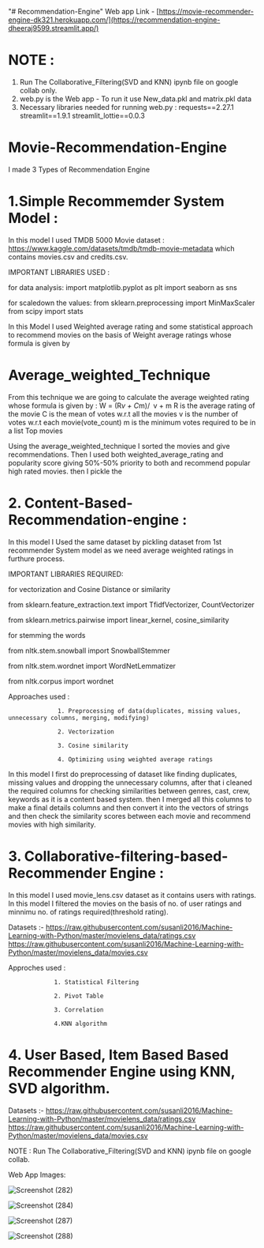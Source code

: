 "# Recommendation-Engine" 
Web app Link - [https://movie-recommender-engine-dk321.herokuapp.com/](https://recommendation-engine-dheeraj9599.streamlit.app/)

# NOTE : 
1. Run The Collaborative_Filtering(SVD and KNN) ipynb file on google collab only.
2. web.py is the Web app - To run it use New_data.pkl and matrix.pkl data
3. Necessary libraries needed for running web.py :
   requests==2.27.1
   streamlit==1.9.1
   streamlit_lottie==0.0.3         

# Movie-Recommendation-Engine
I made 3 Types of Recommendation Engine 

# 1.Simple Recommemder System Model :
In this model I used TMDB 5000 Movie dataset : https://www.kaggle.com/datasets/tmdb/tmdb-movie-metadata which contains movies.csv and credits.csv.

IMPORTANT LIBRARIES USED :

for data analysis:
import matplotlib.pyplot as plt
import seaborn as sns

for scaledown the values:
from sklearn.preprocessing import MinMaxScaler
from scipy import stats

In this Model I used Weighted average rating and some statistical approach to recommend movies on the basis of Weight average ratings
whose formula is given by 
                      
# Average_weighted_Technique
From this technique we are going to calculate the average weighted rating whose formula is given by : 
W = (R*v + C*m)/ v + m 
R is the average rating of the movie
C is the mean of votes w.r.t all the movies
v is the number of votes w.r.t each movie(vote_count)
m is the minimum votes required to be in a list Top movies 

Using the average_weighted_technique I sorted the movies and give recommendations. Then I used both weighted_average_rating and popularity score giving 50%-50% priority to both and recommend popular high rated movies. then I pickle the 

# 2. Content-Based-Recommendation-engine :
In this model I Used the same dataset by pickling dataset from 1st recommender System model as we need average weighted ratings in furthure process.

IMPORTANT LIBRARIES REQUIRED: 

   for vectorization and Cosine Distance or similarity

from sklearn.feature_extraction.text import TfidfVectorizer, CountVectorizer

from sklearn.metrics.pairwise import linear_kernel, cosine_similarity


   for stemming the words

from nltk.stem.snowball import SnowballStemmer

from nltk.stem.wordnet import WordNetLemmatizer

from nltk.corpus import wordnet

Approaches used : 

                  1. Preprocessing of data(duplicates, missing values, unnecessary columns, merging, modifying)

                  2. Vectorization
                  
                  3. Cosine similarity
                  
                  4. Optimizing using weighted average ratings

In this model I first do preprocessing of dataset like finding duplicates, missing values and dropping the unnecessary columns, after that i cleaned the required columns for checking similarities between genres, cast, crew, keywords as it is a content based system. then I merged all this columns to make a final details columns and then convert it into the vectors of strings and then check the similarity scores between each movie and recommend movies with high similarity.

# 3. Collaborative-filtering-based-Recommender Engine : 
In this model I used movie_lens.csv dataset as it contains users with ratings. In this model I filtered the movies on the basis of no. of user ratings and minnimu no. of ratings required(threshold rating).

Datasets :- https://raw.githubusercontent.com/susanli2016/Machine-Learning-with-Python/master/movielens_data/ratings.csv
            https://raw.githubusercontent.com/susanli2016/Machine-Learning-with-Python/master/movielens_data/movies.csv

Approches used : 

                 1. Statistical Filtering
                 
                 2. Pivot Table
                 
                 3. Correlation
                 
                 4.KNN algorithm 

# 4. User Based, Item Based Based Recommender Engine using KNN, SVD algorithm.         
Datasets :- https://raw.githubusercontent.com/susanli2016/Machine-Learning-with-Python/master/movielens_data/ratings.csv
            https://raw.githubusercontent.com/susanli2016/Machine-Learning-with-Python/master/movielens_data/movies.csv

NOTE : Run The Collaborative_Filtering(SVD and KNN) ipynb file on google collab.             


Web App Images:

![Screenshot (282)](https://user-images.githubusercontent.com/92773853/171160121-736a2fde-000d-4ebe-a0ae-3b1c087f5828.png)


![Screenshot (284)](https://user-images.githubusercontent.com/92773853/171160673-7d6418c2-2dcb-44a8-9c0e-74038a424324.png)


![Screenshot (287)](https://user-images.githubusercontent.com/92773853/171160312-d75fd4ab-f0ff-45e9-80ba-92b6b688cb9b.png)


![Screenshot (288)](https://user-images.githubusercontent.com/92773853/171160344-74d74e2d-2337-4a6a-902d-73ff3e20b98a.png)


